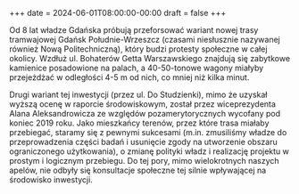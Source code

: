 +++
date = 2024-06-01T08:00:00-00:00
draft = false
+++

Od 8 lat władze Gdańska próbują przeforsować wariant nowej trasy tramwajowej Gdańsk Południe-Wrzeszcz (czasami niesłusznie nazywanej również Nową Politechniczną), który budzi protesty społeczne w całej okolicy. Wzdłuż ul. Bohaterów Getta Warszawskiego znajdują się zabytkowe kamienice posadowione na palach, a 40-50-tonowe wagony miałyby przejeżdżać w odległości 4-5 m od nich, co mniej niż kilka minut.

Drugi wariant tej inwestycji (przez ul. Do Studzienki), mimo że uzyskał wyższą ocenę w raporcie środowiskowym, został przez wiceprezydenta Alana Aleksandrowicza ze względów pozamerytorycznych wycofany pod koniec 2019 roku. Jako mieszkańcy terenów, przez które trasa miałaby przebiegać, staramy się z pewnymi sukcesami (m.in. zmusiliśmy władze do przeprowadzenia części badań i usunięcie zgody na utworzenie obszaru ograniczonego użytkowania), o zmianę polityki władz i realizację projektu w prostym i logicznym przebiegu. Do tej pory, mimo wielokrotnych naszych apelów, nie odbyły się konsultacje społeczne tej silnie wpływającej na środowisko inwestycji.  
